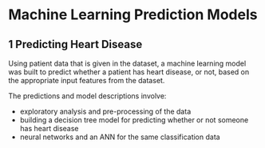# Machine Learning Prediction Models

## 1 Predicting Heart Disease
Using patient data that is given in the dataset, a machine learning model was built to predict whether a patient has heart disease, or not, based on the appropriate input features from the dataset. 

The predictions and model descriptions involve:
- exploratory analysis and pre-processing of the data
- building a decision tree model for predicting whether or not someone has heart disease
- neural networks and an ANN for the same classification data
